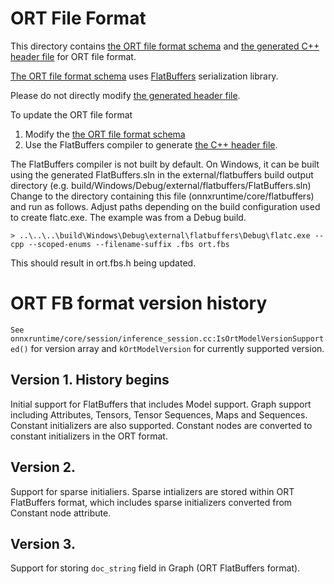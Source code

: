 # ORT File Format
This directory contains [the ORT file format schema](ort.fbs) and [the generated C++ header file](ort.fbs.h) for ORT file format.

[The ORT file format schema](ort.fbs) uses [FlatBuffers](https://github.com/google/flatbuffers) serialization library.

Please do not directly modify [the generated header file](ort.fbs.h).

To update the ORT file format
1. Modify the [the ORT file format schema](ort.fbs)
2. Use the FlatBuffers compiler to generate [the C++ header file](ort.fbs.h).

The FlatBuffers compiler is not built by default.
On Windows, it can be built using the generated FlatBuffers.sln in the external/flatbuffers build output directory (e.g. build/Windows/Debug/external/flatbuffers/FlatBuffers.sln)
Change to the directory containing this file (onnxruntime/core/flatbuffers) and run as follows. Adjust paths depending on the build configuration used to create flatc.exe. The example was from a Debug build.

`> ..\..\..\build\Windows\Debug\external\flatbuffers\Debug\flatc.exe --cpp --scoped-enums --filename-suffix .fbs ort.fbs`

This should result in ort.fbs.h being updated.

# ORT FB format version history
`See onnxruntime/core/session/inference_session.cc:IsOrtModelVersionSupported()` for version array and `kOrtModelVersion` for currently supported version.

## Version 1. History begins
Initial support for FlatBuffers that includes Model support. Graph support including Attributes, Tensors, Tensor Sequences, Maps and Sequences. Constant initializers are also supported. Constant nodes are converted to constant initializers in the ORT format.

## Version 2. 
Support for sparse initialiers. Sparse intializers are stored within ORT FlatBuffers format, which includes sparse initializers converted from Constant node attribute.

## Version 3. 
Support for storing `doc_string` field in Graph (ORT FlatBuffers format).